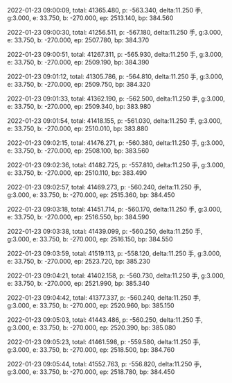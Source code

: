 2022-01-23 09:00:09, total: 41365.480, p: -563.340, delta:11.250 手, g:3.000, e: 33.750, b: -270.000, ep: 2513.140, bp: 384.560

2022-01-23 09:00:30, total: 41256.511, p: -567.180, delta:11.250 手, g:3.000, e: 33.750, b: -270.000, ep: 2507.780, bp: 384.370

2022-01-23 09:00:51, total: 41267.311, p: -565.930, delta:11.250 手, g:3.000, e: 33.750, b: -270.000, ep: 2509.190, bp: 384.390

2022-01-23 09:01:12, total: 41305.786, p: -564.810, delta:11.250 手, g:3.000, e: 33.750, b: -270.000, ep: 2509.750, bp: 384.320

2022-01-23 09:01:33, total: 41362.190, p: -562.500, delta:11.250 手, g:3.000, e: 33.750, b: -270.000, ep: 2509.340, bp: 383.980

2022-01-23 09:01:54, total: 41418.155, p: -561.030, delta:11.250 手, g:3.000, e: 33.750, b: -270.000, ep: 2510.010, bp: 383.880

2022-01-23 09:02:15, total: 41476.271, p: -560.380, delta:11.250 手, g:3.000, e: 33.750, b: -270.000, ep: 2508.100, bp: 383.560

2022-01-23 09:02:36, total: 41482.725, p: -557.810, delta:11.250 手, g:3.000, e: 33.750, b: -270.000, ep: 2510.110, bp: 383.490

2022-01-23 09:02:57, total: 41469.273, p: -560.240, delta:11.250 手, g:3.000, e: 33.750, b: -270.000, ep: 2515.360, bp: 384.450

2022-01-23 09:03:18, total: 41451.714, p: -560.170, delta:11.250 手, g:3.000, e: 33.750, b: -270.000, ep: 2516.550, bp: 384.590

2022-01-23 09:03:38, total: 41439.099, p: -560.250, delta:11.250 手, g:3.000, e: 33.750, b: -270.000, ep: 2516.150, bp: 384.550

2022-01-23 09:03:59, total: 41519.113, p: -558.120, delta:11.250 手, g:3.000, e: 33.750, b: -270.000, ep: 2523.720, bp: 385.230

2022-01-23 09:04:21, total: 41402.158, p: -560.730, delta:11.250 手, g:3.000, e: 33.750, b: -270.000, ep: 2521.990, bp: 385.340

2022-01-23 09:04:42, total: 41377.337, p: -560.240, delta:11.250 手, g:3.000, e: 33.750, b: -270.000, ep: 2520.960, bp: 385.150

2022-01-23 09:05:03, total: 41443.486, p: -560.250, delta:11.250 手, g:3.000, e: 33.750, b: -270.000, ep: 2520.390, bp: 385.080

2022-01-23 09:05:23, total: 41461.598, p: -559.580, delta:11.250 手, g:3.000, e: 33.750, b: -270.000, ep: 2518.500, bp: 384.760

2022-01-23 09:05:44, total: 41552.763, p: -556.820, delta:11.250 手, g:3.000, e: 33.750, b: -270.000, ep: 2518.780, bp: 384.450